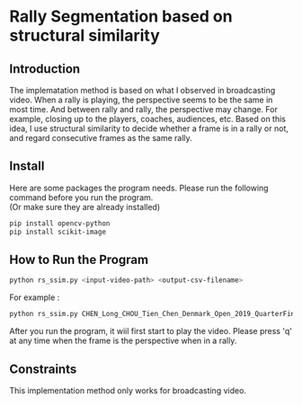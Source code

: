 # Rally Segmentation based on structural similarity

## Introduction
The implematation method is based on what I observed in broadcasting video. When a rally is playing, the perspective seems to be the same in most time. And between rally and rally, the perspective may change. For example, closing up to the players, coaches, audiences, etc. Based on this idea, I use structural similarity to decide whether a frame is in a rally or not, and regard consecutive frames as the same rally.    
 
## Install
Here are some packages the program needs. Please run the following command before you run the program.<br>
(Or make sure they are already installed)
```sh
pip install opencv-python
pip install scikit-image
```

## How to Run the Program
```sh
python rs_ssim.py <input-video-path> <output-csv-filename>
```
For example :
```sh
python rs_ssim.py CHEN_Long_CHOU_Tien_Chen_Denmark_Open_2019_QuarterFinal.mp4 output.csv
```
After you run the program, it wiil first start to play the video. Please press 'q' at any time when the frame is the perspective when in a rally.

## Constraints
This implementation method only works for broadcasting video.

